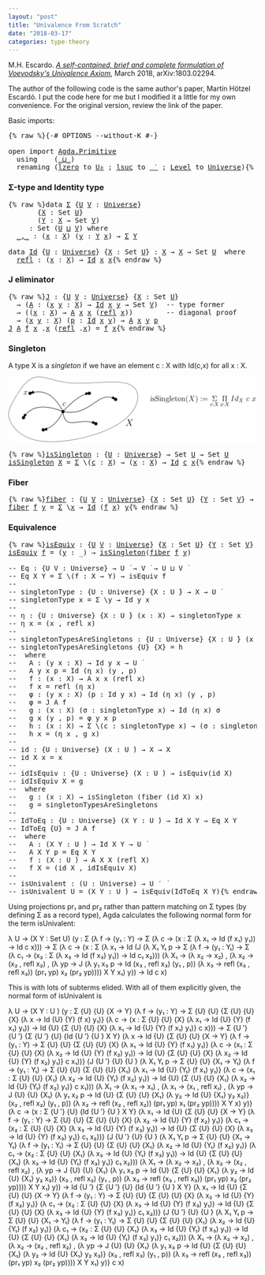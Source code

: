 ```yaml
---
layout: "post"
title: "Univalence From Scratch"
date: "2018-03-17"
categories: type-theory
---
```


M.H. Escardo. [*A self-contained, brief and complete formulation of Voevodsky's
Univalence Axiom*](https://arxiv.org/abs/1803.02294), March 2018, arXiv:1803.02294.

The author of the following code is the same author's paper, Martín Hötzel
Escardó. I put the code here for me but I modified it a little for my own
convenience. For the original version, review the link of the paper.

Basic imports:

<pre class="Agda">{% raw %}<a id="514" class="Symbol">{-#</a> <a id="518" class="Keyword">OPTIONS</a> <a id="526" class="Option">--without-K</a> <a id="538" class="Symbol">#-}</a>

<a id="543" class="Keyword">open</a> <a id="548" class="Keyword">import</a> <a id="555" href="Agda.Primitive.html" class="Module">Agda.Primitive</a>
  <a id="572" class="Keyword">using</a>    <a id="581" class="Symbol">(</a><a id="582" href="Agda.Primitive.html#_%E2%8A%94_" class="Primitive Operator">_⊔_</a><a id="585" class="Symbol">)</a>
  <a id="589" class="Keyword">renaming</a> <a id="598" class="Symbol">(</a><a id="599" href="Agda.Primitive.html#lzero" class="Primitive">lzero</a> <a id="605" class="Symbol">to</a> <a id="608" href="Agda.Primitive.html#lzero" class="Primitive">U₀</a> <a id="611" class="Symbol">;</a> <a id="613" href="Agda.Primitive.html#lsuc" class="Primitive">lsuc</a> <a id="618" class="Symbol">to</a> <a id="621" href="Agda.Primitive.html#lsuc" class="Primitive">_′</a> <a id="624" class="Symbol">;</a> <a id="626" href="Agda.Primitive.html#Level" class="Postulate">Level</a> <a id="632" class="Symbol">to</a> <a id="635" href="Agda.Primitive.html#Level" class="Postulate">Universe</a><a id="643" class="Symbol">)</a>{% endraw %}</pre>

### Σ-type and Identity type

<pre class="Agda">{% raw %}<a id="700" class="Keyword">data</a> <a id="Σ" href="{% endraw %}{% link _posts/2018-03-17-univalence-from-scratch.md %}{% raw %}#%CE%A3" class="Datatype">Σ</a> <a id="707" class="Symbol">{</a><a id="708" href="{% endraw %}{% link _posts/2018-03-17-univalence-from-scratch.md %}{% raw %}#708" class="Bound">U</a> <a id="710" href="{% endraw %}{% link _posts/2018-03-17-univalence-from-scratch.md %}{% raw %}#710" class="Bound">V</a> <a id="712" class="Symbol">:</a> <a id="714" href="Agda.Primitive.html#Universe" class="Postulate">Universe</a><a id="722" class="Symbol">}</a>
       <a id="731" class="Symbol">{</a><a id="732" href="{% endraw %}{% link _posts/2018-03-17-univalence-from-scratch.md %}{% raw %}#732" class="Bound">X</a> <a id="734" class="Symbol">:</a> <a id="736" class="PrimitiveType">Set</a> <a id="740" href="{% endraw %}{% link _posts/2018-03-17-univalence-from-scratch.md %}{% raw %}#708" class="Bound">U</a><a id="741" class="Symbol">}</a>
       <a id="750" class="Symbol">(</a><a id="751" href="{% endraw %}{% link _posts/2018-03-17-univalence-from-scratch.md %}{% raw %}#751" class="Bound">Y</a> <a id="753" class="Symbol">:</a> <a id="755" href="{% endraw %}{% link _posts/2018-03-17-univalence-from-scratch.md %}{% raw %}#732" class="Bound">X</a> <a id="757" class="Symbol">→</a> <a id="759" class="PrimitiveType">Set</a> <a id="763" href="{% endraw %}{% link _posts/2018-03-17-univalence-from-scratch.md %}{% raw %}#710" class="Bound">V</a><a id="764" class="Symbol">)</a>
     <a id="771" class="Symbol">:</a> <a id="773" class="PrimitiveType">Set</a> <a id="777" class="Symbol">(</a><a id="778" href="{% endraw %}{% link _posts/2018-03-17-univalence-from-scratch.md %}{% raw %}#708" class="Bound">U</a> <a id="780" href="Agda.Primitive.html#_%E2%8A%94_" class="Primitive Operator">⊔</a> <a id="782" href="{% endraw %}{% link _posts/2018-03-17-univalence-from-scratch.md %}{% raw %}#710" class="Bound">V</a><a id="783" class="Symbol">)</a> <a id="785" class="Keyword">where</a>
  <a id="Σ._,_" href="{% endraw %}{% link _posts/2018-03-17-univalence-from-scratch.md %}{% raw %}#%CE%A3._%2C_" class="InductiveConstructor Operator">_,_</a> <a id="797" class="Symbol">:</a> <a id="799" class="Symbol">(</a><a id="800" href="{% endraw %}{% link _posts/2018-03-17-univalence-from-scratch.md %}{% raw %}#800" class="Bound">x</a> <a id="802" class="Symbol">:</a> <a id="804" href="{% endraw %}{% link _posts/2018-03-17-univalence-from-scratch.md %}{% raw %}#732" class="Bound">X</a><a id="805" class="Symbol">)</a> <a id="807" class="Symbol">(</a><a id="808" href="{% endraw %}{% link _posts/2018-03-17-univalence-from-scratch.md %}{% raw %}#808" class="Bound">y</a> <a id="810" class="Symbol">:</a> <a id="812" href="{% endraw %}{% link _posts/2018-03-17-univalence-from-scratch.md %}{% raw %}#751" class="Bound">Y</a> <a id="814" href="{% endraw %}{% link _posts/2018-03-17-univalence-from-scratch.md %}{% raw %}#800" class="Bound">x</a><a id="815" class="Symbol">)</a> <a id="817" class="Symbol">→</a> <a id="819" href="{% endraw %}{% link _posts/2018-03-17-univalence-from-scratch.md %}{% raw %}#%CE%A3" class="Datatype">Σ</a> <a id="821" href="{% endraw %}{% link _posts/2018-03-17-univalence-from-scratch.md %}{% raw %}#751" class="Bound">Y</a>

<a id="824" class="Keyword">data</a> <a id="Id" href="{% endraw %}{% link _posts/2018-03-17-univalence-from-scratch.md %}{% raw %}#Id" class="Datatype">Id</a> <a id="832" class="Symbol">{</a><a id="833" href="{% endraw %}{% link _posts/2018-03-17-univalence-from-scratch.md %}{% raw %}#833" class="Bound">U</a> <a id="835" class="Symbol">:</a> <a id="837" href="Agda.Primitive.html#Universe" class="Postulate">Universe</a><a id="845" class="Symbol">}</a> <a id="847" class="Symbol">{</a><a id="848" href="{% endraw %}{% link _posts/2018-03-17-univalence-from-scratch.md %}{% raw %}#848" class="Bound">X</a> <a id="850" class="Symbol">:</a> <a id="852" class="PrimitiveType">Set</a> <a id="856" href="{% endraw %}{% link _posts/2018-03-17-univalence-from-scratch.md %}{% raw %}#833" class="Bound">U</a><a id="857" class="Symbol">}</a> <a id="859" class="Symbol">:</a> <a id="861" href="{% endraw %}{% link _posts/2018-03-17-univalence-from-scratch.md %}{% raw %}#848" class="Bound">X</a> <a id="863" class="Symbol">→</a> <a id="865" href="{% endraw %}{% link _posts/2018-03-17-univalence-from-scratch.md %}{% raw %}#848" class="Bound">X</a> <a id="867" class="Symbol">→</a> <a id="869" class="PrimitiveType">Set</a> <a id="873" href="{% endraw %}{% link _posts/2018-03-17-univalence-from-scratch.md %}{% raw %}#833" class="Bound">U</a>  <a id="876" class="Keyword">where</a>
  <a id="Id.refl" href="{% endraw %}{% link _posts/2018-03-17-univalence-from-scratch.md %}{% raw %}#Id.refl" class="InductiveConstructor">refl</a> <a id="889" class="Symbol">:</a> <a id="891" class="Symbol">(</a><a id="892" href="{% endraw %}{% link _posts/2018-03-17-univalence-from-scratch.md %}{% raw %}#892" class="Bound">x</a> <a id="894" class="Symbol">:</a> <a id="896" href="{% endraw %}{% link _posts/2018-03-17-univalence-from-scratch.md %}{% raw %}#848" class="Bound">X</a><a id="897" class="Symbol">)</a> <a id="899" class="Symbol">→</a> <a id="901" href="{% endraw %}{% link _posts/2018-03-17-univalence-from-scratch.md %}{% raw %}#Id" class="Datatype">Id</a> <a id="904" href="{% endraw %}{% link _posts/2018-03-17-univalence-from-scratch.md %}{% raw %}#892" class="Bound">x</a> <a id="906" href="{% endraw %}{% link _posts/2018-03-17-univalence-from-scratch.md %}{% raw %}#892" class="Bound">x</a>{% endraw %}</pre>

### J eliminator

<pre class="Agda">{% raw %}<a id="J" href="{% endraw %}{% link _posts/2018-03-17-univalence-from-scratch.md %}{% raw %}#J" class="Function">J</a> <a id="953" class="Symbol">:</a> <a id="955" class="Symbol">{</a><a id="956" href="{% endraw %}{% link _posts/2018-03-17-univalence-from-scratch.md %}{% raw %}#956" class="Bound">U</a> <a id="958" href="{% endraw %}{% link _posts/2018-03-17-univalence-from-scratch.md %}{% raw %}#958" class="Bound">V</a> <a id="960" class="Symbol">:</a> <a id="962" href="Agda.Primitive.html#Universe" class="Postulate">Universe</a><a id="970" class="Symbol">}</a> <a id="972" class="Symbol">{</a><a id="973" href="{% endraw %}{% link _posts/2018-03-17-univalence-from-scratch.md %}{% raw %}#973" class="Bound">X</a> <a id="975" class="Symbol">:</a> <a id="977" class="PrimitiveType">Set</a> <a id="981" href="{% endraw %}{% link _posts/2018-03-17-univalence-from-scratch.md %}{% raw %}#956" class="Bound">U</a><a id="982" class="Symbol">}</a>
  <a id="986" class="Symbol">→</a> <a id="988" class="Symbol">(</a><a id="989" href="{% endraw %}{% link _posts/2018-03-17-univalence-from-scratch.md %}{% raw %}#989" class="Bound">A</a> <a id="991" class="Symbol">:</a> <a id="993" class="Symbol">(</a><a id="994" href="{% endraw %}{% link _posts/2018-03-17-univalence-from-scratch.md %}{% raw %}#994" class="Bound">x</a> <a id="996" href="{% endraw %}{% link _posts/2018-03-17-univalence-from-scratch.md %}{% raw %}#996" class="Bound">y</a> <a id="998" class="Symbol">:</a> <a id="1000" href="{% endraw %}{% link _posts/2018-03-17-univalence-from-scratch.md %}{% raw %}#973" class="Bound">X</a><a id="1001" class="Symbol">)</a> <a id="1003" class="Symbol">→</a> <a id="1005" href="{% endraw %}{% link _posts/2018-03-17-univalence-from-scratch.md %}{% raw %}#Id" class="Datatype">Id</a> <a id="1008" href="{% endraw %}{% link _posts/2018-03-17-univalence-from-scratch.md %}{% raw %}#994" class="Bound">x</a> <a id="1010" href="{% endraw %}{% link _posts/2018-03-17-univalence-from-scratch.md %}{% raw %}#996" class="Bound">y</a> <a id="1012" class="Symbol">→</a> <a id="1014" class="PrimitiveType">Set</a> <a id="1018" href="{% endraw %}{% link _posts/2018-03-17-univalence-from-scratch.md %}{% raw %}#958" class="Bound">V</a><a id="1019" class="Symbol">)</a>  <a id="1022" class="Comment">-- type former</a>
  <a id="1039" class="Symbol">→</a> <a id="1041" class="Symbol">((</a><a id="1043" href="{% endraw %}{% link _posts/2018-03-17-univalence-from-scratch.md %}{% raw %}#1043" class="Bound">x</a> <a id="1045" class="Symbol">:</a> <a id="1047" href="{% endraw %}{% link _posts/2018-03-17-univalence-from-scratch.md %}{% raw %}#973" class="Bound">X</a><a id="1048" class="Symbol">)</a> <a id="1050" class="Symbol">→</a> <a id="1052" href="{% endraw %}{% link _posts/2018-03-17-univalence-from-scratch.md %}{% raw %}#989" class="Bound">A</a> <a id="1054" href="{% endraw %}{% link _posts/2018-03-17-univalence-from-scratch.md %}{% raw %}#1043" class="Bound">x</a> <a id="1056" href="{% endraw %}{% link _posts/2018-03-17-univalence-from-scratch.md %}{% raw %}#1043" class="Bound">x</a> <a id="1058" class="Symbol">(</a><a id="1059" href="{% endraw %}{% link _posts/2018-03-17-univalence-from-scratch.md %}{% raw %}#Id.refl" class="InductiveConstructor">refl</a> <a id="1064" href="{% endraw %}{% link _posts/2018-03-17-univalence-from-scratch.md %}{% raw %}#1043" class="Bound">x</a><a id="1065" class="Symbol">))</a>        <a id="1075" class="Comment">-- diagonal proof</a>
  <a id="1095" class="Symbol">→</a> <a id="1097" class="Symbol">(</a><a id="1098" href="{% endraw %}{% link _posts/2018-03-17-univalence-from-scratch.md %}{% raw %}#1098" class="Bound">x</a> <a id="1100" href="{% endraw %}{% link _posts/2018-03-17-univalence-from-scratch.md %}{% raw %}#1100" class="Bound">y</a> <a id="1102" class="Symbol">:</a> <a id="1104" href="{% endraw %}{% link _posts/2018-03-17-univalence-from-scratch.md %}{% raw %}#973" class="Bound">X</a><a id="1105" class="Symbol">)</a> <a id="1107" class="Symbol">(</a><a id="1108" href="{% endraw %}{% link _posts/2018-03-17-univalence-from-scratch.md %}{% raw %}#1108" class="Bound">p</a> <a id="1110" class="Symbol">:</a> <a id="1112" href="{% endraw %}{% link _posts/2018-03-17-univalence-from-scratch.md %}{% raw %}#Id" class="Datatype">Id</a> <a id="1115" href="{% endraw %}{% link _posts/2018-03-17-univalence-from-scratch.md %}{% raw %}#1098" class="Bound">x</a> <a id="1117" href="{% endraw %}{% link _posts/2018-03-17-univalence-from-scratch.md %}{% raw %}#1100" class="Bound">y</a><a id="1118" class="Symbol">)</a> <a id="1120" class="Symbol">→</a> <a id="1122" href="{% endraw %}{% link _posts/2018-03-17-univalence-from-scratch.md %}{% raw %}#989" class="Bound">A</a> <a id="1124" href="{% endraw %}{% link _posts/2018-03-17-univalence-from-scratch.md %}{% raw %}#1098" class="Bound">x</a> <a id="1126" href="{% endraw %}{% link _posts/2018-03-17-univalence-from-scratch.md %}{% raw %}#1100" class="Bound">y</a> <a id="1128" href="{% endraw %}{% link _posts/2018-03-17-univalence-from-scratch.md %}{% raw %}#1108" class="Bound">p</a>
<a id="1130" href="{% endraw %}{% link _posts/2018-03-17-univalence-from-scratch.md %}{% raw %}#J" class="Function">J</a> <a id="1132" href="{% endraw %}{% link _posts/2018-03-17-univalence-from-scratch.md %}{% raw %}#1132" class="Bound">A</a> <a id="1134" href="{% endraw %}{% link _posts/2018-03-17-univalence-from-scratch.md %}{% raw %}#1134" class="Bound">f</a> <a id="1136" href="{% endraw %}{% link _posts/2018-03-17-univalence-from-scratch.md %}{% raw %}#1136" class="Bound">x</a> <a id="1138" class="DottedPattern Symbol">.</a><a id="1139" href="{% endraw %}{% link _posts/2018-03-17-univalence-from-scratch.md %}{% raw %}#1136" class="DottedPattern Bound">x</a> <a id="1141" class="Symbol">(</a><a id="1142" href="{% endraw %}{% link _posts/2018-03-17-univalence-from-scratch.md %}{% raw %}#Id.refl" class="InductiveConstructor">refl</a> <a id="1147" class="DottedPattern Symbol">.</a><a id="1148" href="{% endraw %}{% link _posts/2018-03-17-univalence-from-scratch.md %}{% raw %}#1136" class="DottedPattern Bound">x</a><a id="1149" class="Symbol">)</a> <a id="1151" class="Symbol">=</a> <a id="1153" href="{% endraw %}{% link _posts/2018-03-17-univalence-from-scratch.md %}{% raw %}#1134" class="Bound">f</a> <a id="1155" href="{% endraw %}{% link _posts/2018-03-17-univalence-from-scratch.md %}{% raw %}#1136" class="Bound">x</a>{% endraw %}</pre>

### Singleton

A type X is a *singleton* if we have
an element c : X with Id(c,x) for all x : X.

![path](/assets/images/issinglenton.png)

<pre class="Agda">{% raw %}<a id="isSingleton" href="{% endraw %}{% link _posts/2018-03-17-univalence-from-scratch.md %}{% raw %}#isSingleton" class="Function">isSingleton</a> <a id="1334" class="Symbol">:</a> <a id="1336" class="Symbol">{</a><a id="1337" href="{% endraw %}{% link _posts/2018-03-17-univalence-from-scratch.md %}{% raw %}#1337" class="Bound">U</a> <a id="1339" class="Symbol">:</a> <a id="1341" href="Agda.Primitive.html#Universe" class="Postulate">Universe</a><a id="1349" class="Symbol">}</a> <a id="1351" class="Symbol">→</a> <a id="1353" class="PrimitiveType">Set</a> <a id="1357" href="{% endraw %}{% link _posts/2018-03-17-univalence-from-scratch.md %}{% raw %}#1337" class="Bound">U</a> <a id="1359" class="Symbol">→</a> <a id="1361" class="PrimitiveType">Set</a> <a id="1365" href="{% endraw %}{% link _posts/2018-03-17-univalence-from-scratch.md %}{% raw %}#1337" class="Bound">U</a>
<a id="1367" href="{% endraw %}{% link _posts/2018-03-17-univalence-from-scratch.md %}{% raw %}#isSingleton" class="Function">isSingleton</a> <a id="1379" href="{% endraw %}{% link _posts/2018-03-17-univalence-from-scratch.md %}{% raw %}#1379" class="Bound">X</a> <a id="1381" class="Symbol">=</a> <a id="1383" href="{% endraw %}{% link _posts/2018-03-17-univalence-from-scratch.md %}{% raw %}#%CE%A3" class="Datatype">Σ</a> <a id="1385" class="Symbol">\(</a><a id="1387" href="{% endraw %}{% link _posts/2018-03-17-univalence-from-scratch.md %}{% raw %}#1387" class="Bound">c</a> <a id="1389" class="Symbol">:</a> <a id="1391" href="{% endraw %}{% link _posts/2018-03-17-univalence-from-scratch.md %}{% raw %}#1379" class="Bound">X</a><a id="1392" class="Symbol">)</a> <a id="1394" class="Symbol">→</a> <a id="1396" class="Symbol">(</a><a id="1397" href="{% endraw %}{% link _posts/2018-03-17-univalence-from-scratch.md %}{% raw %}#1397" class="Bound">x</a> <a id="1399" class="Symbol">:</a> <a id="1401" href="{% endraw %}{% link _posts/2018-03-17-univalence-from-scratch.md %}{% raw %}#1379" class="Bound">X</a><a id="1402" class="Symbol">)</a> <a id="1404" class="Symbol">→</a> <a id="1406" href="{% endraw %}{% link _posts/2018-03-17-univalence-from-scratch.md %}{% raw %}#Id" class="Datatype">Id</a> <a id="1409" href="{% endraw %}{% link _posts/2018-03-17-univalence-from-scratch.md %}{% raw %}#1387" class="Bound">c</a> <a id="1411" href="{% endraw %}{% link _posts/2018-03-17-univalence-from-scratch.md %}{% raw %}#1397" class="Bound">x</a>{% endraw %}</pre>

### Fiber

<pre class="Agda">{% raw %}<a id="fiber" href="{% endraw %}{% link _posts/2018-03-17-univalence-from-scratch.md %}{% raw %}#fiber" class="Function">fiber</a> <a id="1455" class="Symbol">:</a> <a id="1457" class="Symbol">{</a><a id="1458" href="{% endraw %}{% link _posts/2018-03-17-univalence-from-scratch.md %}{% raw %}#1458" class="Bound">U</a> <a id="1460" href="{% endraw %}{% link _posts/2018-03-17-univalence-from-scratch.md %}{% raw %}#1460" class="Bound">V</a> <a id="1462" class="Symbol">:</a> <a id="1464" href="Agda.Primitive.html#Universe" class="Postulate">Universe</a><a id="1472" class="Symbol">}</a> <a id="1474" class="Symbol">{</a><a id="1475" href="{% endraw %}{% link _posts/2018-03-17-univalence-from-scratch.md %}{% raw %}#1475" class="Bound">X</a> <a id="1477" class="Symbol">:</a> <a id="1479" class="PrimitiveType">Set</a> <a id="1483" href="{% endraw %}{% link _posts/2018-03-17-univalence-from-scratch.md %}{% raw %}#1458" class="Bound">U</a><a id="1484" class="Symbol">}</a> <a id="1486" class="Symbol">{</a><a id="1487" href="{% endraw %}{% link _posts/2018-03-17-univalence-from-scratch.md %}{% raw %}#1487" class="Bound">Y</a> <a id="1489" class="Symbol">:</a> <a id="1491" class="PrimitiveType">Set</a> <a id="1495" href="{% endraw %}{% link _posts/2018-03-17-univalence-from-scratch.md %}{% raw %}#1460" class="Bound">V</a><a id="1496" class="Symbol">}</a> <a id="1498" class="Symbol">→</a> <a id="1500" class="Symbol">(</a><a id="1501" href="{% endraw %}{% link _posts/2018-03-17-univalence-from-scratch.md %}{% raw %}#1475" class="Bound">X</a> <a id="1503" class="Symbol">→</a> <a id="1505" href="{% endraw %}{% link _posts/2018-03-17-univalence-from-scratch.md %}{% raw %}#1487" class="Bound">Y</a><a id="1506" class="Symbol">)</a> <a id="1508" class="Symbol">→</a> <a id="1510" href="{% endraw %}{% link _posts/2018-03-17-univalence-from-scratch.md %}{% raw %}#1487" class="Bound">Y</a> <a id="1512" class="Symbol">→</a> <a id="1514" class="PrimitiveType">Set</a> <a id="1518" class="Symbol">(</a><a id="1519" href="{% endraw %}{% link _posts/2018-03-17-univalence-from-scratch.md %}{% raw %}#1458" class="Bound">U</a> <a id="1521" href="Agda.Primitive.html#_%E2%8A%94_" class="Primitive Operator">⊔</a> <a id="1523" href="{% endraw %}{% link _posts/2018-03-17-univalence-from-scratch.md %}{% raw %}#1460" class="Bound">V</a><a id="1524" class="Symbol">)</a>
<a id="1526" href="{% endraw %}{% link _posts/2018-03-17-univalence-from-scratch.md %}{% raw %}#fiber" class="Function">fiber</a> <a id="1532" href="{% endraw %}{% link _posts/2018-03-17-univalence-from-scratch.md %}{% raw %}#1532" class="Bound">f</a> <a id="1534" href="{% endraw %}{% link _posts/2018-03-17-univalence-from-scratch.md %}{% raw %}#1534" class="Bound">y</a> <a id="1536" class="Symbol">=</a> <a id="1538" href="{% endraw %}{% link _posts/2018-03-17-univalence-from-scratch.md %}{% raw %}#%CE%A3" class="Datatype">Σ</a> <a id="1540" class="Symbol">\</a><a id="1541" href="{% endraw %}{% link _posts/2018-03-17-univalence-from-scratch.md %}{% raw %}#1541" class="Bound">x</a> <a id="1543" class="Symbol">→</a> <a id="1545" href="{% endraw %}{% link _posts/2018-03-17-univalence-from-scratch.md %}{% raw %}#Id" class="Datatype">Id</a> <a id="1548" class="Symbol">(</a><a id="1549" href="{% endraw %}{% link _posts/2018-03-17-univalence-from-scratch.md %}{% raw %}#1532" class="Bound">f</a> <a id="1551" href="{% endraw %}{% link _posts/2018-03-17-univalence-from-scratch.md %}{% raw %}#1541" class="Bound">x</a><a id="1552" class="Symbol">)</a> <a id="1554" href="{% endraw %}{% link _posts/2018-03-17-univalence-from-scratch.md %}{% raw %}#1534" class="Bound">y</a>{% endraw %}</pre>

### Equivalence

<pre class="Agda">{% raw %}<a id="isEquiv" href="{% endraw %}{% link _posts/2018-03-17-univalence-from-scratch.md %}{% raw %}#isEquiv" class="Function">isEquiv</a> <a id="1606" class="Symbol">:</a> <a id="1608" class="Symbol">{</a><a id="1609" href="{% endraw %}{% link _posts/2018-03-17-univalence-from-scratch.md %}{% raw %}#1609" class="Bound">U</a> <a id="1611" href="{% endraw %}{% link _posts/2018-03-17-univalence-from-scratch.md %}{% raw %}#1611" class="Bound">V</a> <a id="1613" class="Symbol">:</a> <a id="1615" href="Agda.Primitive.html#Universe" class="Postulate">Universe</a><a id="1623" class="Symbol">}</a> <a id="1625" class="Symbol">{</a><a id="1626" href="{% endraw %}{% link _posts/2018-03-17-univalence-from-scratch.md %}{% raw %}#1626" class="Bound">X</a> <a id="1628" class="Symbol">:</a> <a id="1630" class="PrimitiveType">Set</a> <a id="1634" href="{% endraw %}{% link _posts/2018-03-17-univalence-from-scratch.md %}{% raw %}#1609" class="Bound">U</a><a id="1635" class="Symbol">}</a> <a id="1637" class="Symbol">{</a><a id="1638" href="{% endraw %}{% link _posts/2018-03-17-univalence-from-scratch.md %}{% raw %}#1638" class="Bound">Y</a> <a id="1640" class="Symbol">:</a> <a id="1642" class="PrimitiveType">Set</a> <a id="1646" href="{% endraw %}{% link _posts/2018-03-17-univalence-from-scratch.md %}{% raw %}#1611" class="Bound">V</a><a id="1647" class="Symbol">}</a> <a id="1649" class="Symbol">→</a> <a id="1651" class="Symbol">(</a><a id="1652" href="{% endraw %}{% link _posts/2018-03-17-univalence-from-scratch.md %}{% raw %}#1626" class="Bound">X</a> <a id="1654" class="Symbol">→</a> <a id="1656" href="{% endraw %}{% link _posts/2018-03-17-univalence-from-scratch.md %}{% raw %}#1638" class="Bound">Y</a><a id="1657" class="Symbol">)</a> <a id="1659" class="Symbol">→</a> <a id="1661" class="PrimitiveType">Set</a> <a id="1665" class="Symbol">(</a><a id="1666" href="{% endraw %}{% link _posts/2018-03-17-univalence-from-scratch.md %}{% raw %}#1609" class="Bound">U</a> <a id="1668" href="Agda.Primitive.html#_%E2%8A%94_" class="Primitive Operator">⊔</a> <a id="1670" href="{% endraw %}{% link _posts/2018-03-17-univalence-from-scratch.md %}{% raw %}#1611" class="Bound">V</a><a id="1671" class="Symbol">)</a>
<a id="1673" href="{% endraw %}{% link _posts/2018-03-17-univalence-from-scratch.md %}{% raw %}#isEquiv" class="Function">isEquiv</a> <a id="1681" href="{% endraw %}{% link _posts/2018-03-17-univalence-from-scratch.md %}{% raw %}#1681" class="Bound">f</a> <a id="1683" class="Symbol">=</a> <a id="1685" class="Symbol">(</a><a id="1686" href="{% endraw %}{% link _posts/2018-03-17-univalence-from-scratch.md %}{% raw %}#1686" class="Bound">y</a> <a id="1688" class="Symbol">:</a> <a id="1690" class="Symbol">_)</a> <a id="1693" class="Symbol">→</a> <a id="1695" href="{% endraw %}{% link _posts/2018-03-17-univalence-from-scratch.md %}{% raw %}#isSingleton" class="Function">isSingleton</a><a id="1706" class="Symbol">(</a><a id="1707" href="{% endraw %}{% link _posts/2018-03-17-univalence-from-scratch.md %}{% raw %}#fiber" class="Function">fiber</a> <a id="1713" href="{% endraw %}{% link _posts/2018-03-17-univalence-from-scratch.md %}{% raw %}#1681" class="Bound">f</a> <a id="1715" href="{% endraw %}{% link _posts/2018-03-17-univalence-from-scratch.md %}{% raw %}#1686" class="Bound">y</a><a id="1716" class="Symbol">)</a>

<a id="1719" class="Comment">-- Eq : {U V : Universe} → U ̇ → V ̇ → U ⊔ V ̇</a>
<a id="1766" class="Comment">-- Eq X Y = Σ \(f : X → Y) → isEquiv f</a>
<a id="1805" class="Comment">--</a>
<a id="1808" class="Comment">-- singletonType : {U : Universe} {X : U ̇} → X → U ̇</a>
<a id="1862" class="Comment">-- singletonType x = Σ \y → Id y x</a>
<a id="1897" class="Comment">--</a>
<a id="1900" class="Comment">-- η : {U : Universe} {X : U ̇} (x : X) → singletonType x</a>
<a id="1958" class="Comment">-- η x = (x , refl x)</a>
<a id="1980" class="Comment">--</a>
<a id="1983" class="Comment">-- singletonTypesAreSingletons : {U : Universe} {X : U ̇} (x : X) → isSingleton(singletonType x)</a>
<a id="2080" class="Comment">-- singletonTypesAreSingletons {U} {X} = h</a>
<a id="2123" class="Comment">--  where</a>
<a id="2133" class="Comment">--   A : (y x : X) → Id y x → U ̇</a>
<a id="2167" class="Comment">--   A y x p = Id (η x) (y , p)</a>
<a id="2199" class="Comment">--   f : (x : X) → A x x (refl x)</a>
<a id="2233" class="Comment">--   f x = refl (η x)</a>
<a id="2255" class="Comment">--   φ : (y x : X) (p : Id y x) → Id (η x) (y , p)</a>
<a id="2306" class="Comment">--   φ = J A f</a>
<a id="2321" class="Comment">--   g : (x : X) (σ : singletonType x) → Id (η x) σ</a>
<a id="2373" class="Comment">--   g x (y , p) = φ y x p</a>
<a id="2400" class="Comment">--   h : (x : X) → Σ \(c : singletonType x) → (σ : singletonType x) → Id c σ</a>
<a id="2477" class="Comment">--   h x = (η x , g x)</a>
<a id="2500" class="Comment">--</a>
<a id="2503" class="Comment">-- id : {U : Universe} (X : U ̇) → X → X</a>
<a id="2544" class="Comment">-- id X x = x</a>
<a id="2558" class="Comment">--</a>
<a id="2561" class="Comment">-- idIsEquiv : {U : Universe} (X : U ̇) → isEquiv(id X)</a>
<a id="2617" class="Comment">-- idIsEquiv X = g</a>
<a id="2636" class="Comment">--  where</a>
<a id="2646" class="Comment">--   g : (x : X) → isSingleton (fiber (id X) x)</a>
<a id="2694" class="Comment">--   g = singletonTypesAreSingletons</a>
<a id="2731" class="Comment">--</a>
<a id="2734" class="Comment">-- IdToEq : {U : Universe} (X Y : U ̇) → Id X Y → Eq X Y</a>
<a id="2791" class="Comment">-- IdToEq {U} = J A f</a>
<a id="2813" class="Comment">--  where</a>
<a id="2823" class="Comment">--   A : (X Y : U ̇) → Id X Y → U ̇</a>
<a id="2859" class="Comment">--   A X Y p = Eq X Y</a>
<a id="2881" class="Comment">--   f : (X : U ̇) → A X X (refl X)</a>
<a id="2917" class="Comment">--   f X = (id X , idIsEquiv X)</a>
<a id="2949" class="Comment">--</a>
<a id="2952" class="Comment">-- isUnivalent : (U : Universe) → U ′ ̇</a>
<a id="2992" class="Comment">-- isUnivalent U = (X Y : U ̇) → isEquiv(IdToEq X Y)</a>{% endraw %}</pre>

Using projections pr₁ and pr₂ rather than pattern matching on Σ types
(by defining Σ as a record type), Agda calculates the following normal
form for the term isUnivalent:

λ U → (X Y : Set U) (y : Σ (λ f → (y₁ : Y) → Σ (λ c →
(x : Σ (λ x₁ → Id (f x₁) y₁)) → Id c x))) →
Σ (λ c → (x : Σ (λ x₁ → Id (J (λ X₁ Y₁ p → Σ (λ f →
(y₁ : Y₁) → Σ (λ c₁ → (x₂ : Σ (λ x₃ → Id (f x₃) y₁)) → Id c₁ x₂)))
(λ X₁ → (λ x₂ → x₂) , (λ x₂ → (x₂ , refl x₂) , (λ yp → J (λ y₁ x₃ p →
Id (x₃ , refl x₃) (y₁ , p)) (λ x₃ → refl (x₃ , refl x₃))
(pr₁ yp) x₂ (pr₂ yp)))) X Y x₁) y)) → Id c x)

This is with lots of subterms elided. With all of them explicitly
given, the normal form of isUnivalent is

λ U → (X Y : U ̇) (y : Σ {U} {U} {X → Y} (λ f → (y₁ : Y) → Σ {U} {U}
{Σ {U} {U} {X} (λ x → Id {U} {Y} (f x) y₁)} (λ c → (x : Σ {U} {U} {X}
(λ x₁ → Id {U} {Y} (f x₁) y₁)) → Id {U} {Σ {U} {U} {X} (λ x₁ → Id {U} {Y}
(f x₁) y₁)} c x))) → Σ {U ′} {U ′} {Σ {U ′} {U} {Id {U ′} {U ̇} X Y}
(λ x → Id {U} {Σ {U} {U} {X → Y} (λ f → (y₁ : Y) → Σ {U} {U}
{Σ {U} {U} {X} (λ x₁ → Id {U} {Y} (f x₁) y₁)} (λ c → (x₁ : Σ {U} {U} {X}
(λ x₂ → Id {U} {Y} (f x₂) y₁)) → Id {U} {Σ {U} {U} {X} (λ x₂ → Id {U} {Y}
(f x₂) y₁)} c x₁))} (J {U ′} {U} {U ̇} (λ X₁ Y₁ p → Σ {U} {U} {X₁ → Y₁}
(λ f → (y₁ : Y₁) → Σ {U} {U} {Σ {U} {U} {X₁} (λ x₁ → Id {U} {Y₁} (f x₁) y₁)}
(λ c → (x₁ : Σ {U} {U} {X₁} (λ x₂ → Id {U} {Y₁} (f x₂) y₁)) → Id {U}
{Σ {U} {U} {X₁} (λ x₂ → Id {U} {Y₁} (f x₂) y₁)} c x₁))) (λ X₁ → (λ x₁ → x₁)
, (λ x₁ → (x₁ , refl x₁) , (λ yp → J {U} {U} {X₁} (λ y₁ x₂ p → Id {U}
{Σ {U} {U} {X₁} (λ y₂ → Id {U} {X₁} y₂ x₂)} (x₂ , refl x₂) (y₁ , p))
(λ x₂ → refl (x₂ , refl x₂)) (pr₁ yp) x₁ (pr₂ yp)))) X Y x) y)} (λ c →
(x : Σ {U ′} {U} {Id {U ′} {U ̇} X Y} (λ x₁ → Id {U} {Σ {U} {U} {X → Y}
(λ f → (y₁ : Y) → Σ {U} {U} {Σ {U} {U} {X} (λ x₂ → Id {U} {Y} (f x₂) y₁)}
(λ c₁ → (x₂ : Σ {U} {U} {X} (λ x₃ → Id {U} {Y} (f x₃) y₁)) → Id {U}
{Σ {U} {U} {X} (λ x₃ → Id {U} {Y} (f x₃) y₁)} c₁ x₂))} (J {U ′} {U} {U ̇}
(λ X₁ Y₁ p → Σ {U} {U} {X₁ → Y₁} (λ f → (y₁ : Y₁) → Σ {U} {U} {Σ {U} {U}
{X₁} (λ x₂ → Id {U} {Y₁} (f x₂) y₁)} (λ c₁ → (x₂ : Σ {U} {U} {X₁} (λ x₃ →
Id {U} {Y₁} (f x₃) y₁)) → Id {U} {Σ {U} {U} {X₁} (λ x₃ → Id {U} {Y₁} (f x₃)
y₁)} c₁ x₂))) (λ X₁ → (λ x₂ → x₂) , (λ x₂ → (x₂ , refl x₂) , (λ yp → J {U}
{U} {X₁} (λ y₁ x₃ p → Id {U} {Σ {U} {U} {X₁} (λ y₂ → Id {U} {X₁} y₂ x₃)}
(x₃ , refl x₃) (y₁ , p)) (λ x₃ → refl (x₃ , refl x₃)) (pr₁ yp) x₂ (pr₂ yp))))
X Y x₁) y)) → Id {U ′} {Σ {U ′} {U} {Id {U ′} {U ̇} X Y} (λ x₁ → Id {U}
{Σ {U} {U} {X → Y} (λ f → (y₁ : Y) → Σ {U} {U} {Σ {U} {U} {X} (λ x₂ →
Id {U} {Y} (f x₂) y₁)} (λ c₁ → (x₂ : Σ {U} {U} {X} (λ x₃ → Id {U} {Y} (f x₃)
y₁)) → Id {U} {Σ {U} {U} {X} (λ x₃ → Id {U} {Y} (f x₃) y₁)} c₁ x₂))}
(J {U ′} {U} {U ̇} (λ X₁ Y₁ p → Σ {U} {U} {X₁ → Y₁} (λ f → (y₁ : Y₁) →
Σ {U} {U} {Σ {U} {U} {X₁} (λ x₂ → Id {U} {Y₁} (f x₂) y₁)} (λ c₁ →
(x₂ : Σ {U} {U} {X₁} (λ x₃ → Id {U} {Y₁} (f x₃) y₁)) → Id {U} {Σ {U} {U} {X₁}
(λ x₃ → Id {U} {Y₁} (f x₃) y₁)} c₁ x₂))) (λ X₁ → (λ x₂ → x₂) , (λ x₂ → (x₂ ,
refl x₂) , (λ yp → J {U} {U} {X₁} (λ y₁ x₃ p → Id {U} {Σ {U} {U} {X₁}
(λ y₂ → Id {U} {X₁} y₂ x₃)} (x₃ , refl x₃) (y₁ , p)) (λ x₃ → refl (x₃ ,
refl x₃)) (pr₁ yp) x₂ (pr₂ yp)))) X Y x₁) y)} c x)
